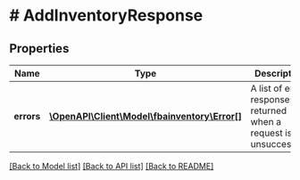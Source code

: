 # # AddInventoryResponse

## Properties

Name | Type | Description | Notes
------------ | ------------- | ------------- | -------------
**errors** | [**\OpenAPI\Client\Model\fbainventory\Error[]**](Error.md) | A list of error responses returned when a request is unsuccessful. | [optional]

[[Back to Model list]](../../README.md#models) [[Back to API list]](../../README.md#endpoints) [[Back to README]](../../README.md)
